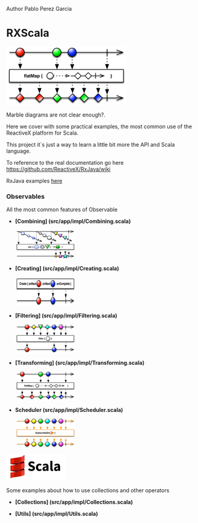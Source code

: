 Author Pablo Perez Garcia 

# RXScala

![My image](src/main/resources/img/flatMap.png)

Marble diagrams are not clear enough?.

Here we cover with some practical examples, the most common use of the ReactiveX platform for Scala.

This project it´s just a way to learn a little bit more the API and Scala language.

To reference to the real documentation go here https://github.com/ReactiveX/RxJava/wiki

RxJava examples [here](https://github.com/politrons/reactive)

### Observables

All the most common features of Observable

* **[Combining] (src/app/impl/Combining.scala)**

    ![My image](src/main/resources/img/rsz_1zipo.png)

* **[Creating] (src/app/impl/Creating.scala)**

    ![My image](src/main/resources/img/rsz_1createc.png)

    
* **[Filtering] (src/app/impl/Filtering.scala)**

    ![My image](src/main/resources/img/rsz_1filter.png)


* **[Transforming] (src/app/impl/Transforming.scala)**

    ![My image](src/main/resources/img/rsz_flatmap.png)
    
* **Scheduler (src/app/impl/Scheduler.scala)**

    ![My image](src/main/resources/img/rsz_2subscribeonc.png)
        

![My image](src/main/resources/img/rsz_scala.gif)


Some examples about how to use collections and other operators

* **[Collections] (src/app/impl/Collections.scala)**

* **[Utils] (src/app/impl/Utils.scala)**
